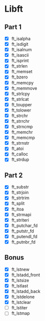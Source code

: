 # Libft

## Part 1

- [x] ft_isalpha
- [x] ft_isdigit
- [x] ft_isalnum
- [x] ft_isascii
- [x] ft_isprint
- [x] ft_strlen
- [x] ft_memset
- [x] ft_bzero
- [x] ft_memcpy
- [x] ft_memmove
- [x] ft_strlcpy
- [x] ft_strlcat
- [x] ft_toupper
- [x] ft_tolower
- [x] ft_strchr
- [x] ft_strrchr
- [x] ft_strncmp
- [x] ft_memchr
- [x] ft_memcmp
- [x] ft_strnstr
- [x] ft_atoi
- [x] ft_calloc
- [x] ft_strdup

## Part 2

- [x] ft_substr
- [x] ft_strjoin
- [x] ft_strtrim
- [x] ft_split
- [x] ft_itoa
- [x] ft_strmapi
- [x] ft_striteri
- [x] ft_putchar_fd
- [x] ft_putstr_fd
- [x] ft_putendl_fd
- [x] ft_putnbr_fd

## Bonus

- [x] ft_lstnew
- [x] ft_lstadd_front
- [x] ft_lstsize
- [x] ft_lstlast
- [x] ft_lstadd_back
- [x] ft_lstdelone
- [x] ft_lstclear
- [ ] ft_lstiter
- [ ] ft_lstmap
